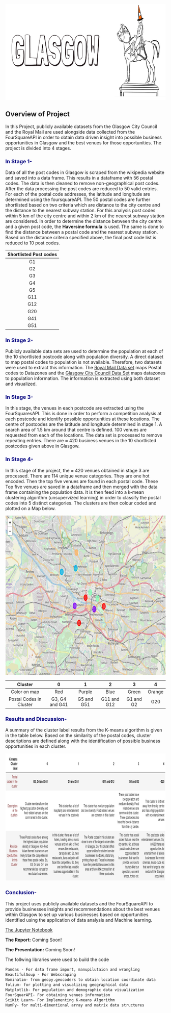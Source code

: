 <img src="Images/Logo_1.png" width="1000" height="300"> 

## Overview of Project

In this Project, publicly available datasets from the Glasgow City Council and the Royal Mail are used alongside data collected from the FourSquareAPI in order to obtain data driven insight into possible business opportunities in Glasgow and the best venues for those opportunities. The project is divided into 4 stages.

### <span style="color:navy">In Stage 1-</span> 
Data of all the post codes in Glasgow is scraped from the wikipedia website and saved into a data frame. This results in a dataframe with 56 postal codes. The data is then cleaned to remove non-geographical post codes. After the data processing the post codes are reduced to 50 valid entries. For each of the postal code addresses, the latitude and longitude are determined using the foursquareAPI. The 50 postal codes are further shortlisted based on two criteria which are distance to the city centre and the distance to the nearest subway station. For this analysis post codes within 5 km of the city centre and within 2 km of the nearest subway station are considered. In order to determine the distance between the city centre and a given post code, the **Haversine formula** is used. The same is done to find the distance between a postal code and the nearest subway station. Based on the distance criteria specified above, the final post code list is reduced to 10 post codes. 

| Shortlisted Post codes |      
| :---:                     | 
| G1 |
|G2|
|G3|
|G4|
|G5|
|G11|
|G12|
|G20|
|G41|
|G51|


### <span style="color:navy">In Stage 2-</span> 
Publicly available data sets are used to determine the population at each of the 10 shortlisted postcode along with population diversity. A direct dataset to map postal codes to population is not available. Therefore, two datasets were used to extract this information. The [Royal Mail Data set](http://www.glasgow.gov.uk/CHttpHandler.ashx?id=16002&p=0) maps Postal codes to Datazones and the [Glasgow City Council Data Set](https://data.glasgow.gov.uk/dataset/national-identity-by-ethnic-group-2011-census) maps datazones to population information. The information is extracted using both dataset and visualized.

### <span style="color:navy">In Stage 3-</span>
In this stage, the venues in each postcode are extracted using the FourSquaresAPI. This is done in order to perform a competition analysis at each postcode and identify possible opportunities at these locations. The centre of postcodes are the latitude and longitude determined in stage 1. A search area of 1.5 km around that centre is defined. 100 venues are requested from each of the locations. The data set is processed to remove repeating entries. There are ≈ 420 business venues in the 10 shortlisted postcodes given above in Glasgow.

### <span style="color:navy">In Stage 4-</span>
In this stage of the project, the ≈ 420 venues obtained in stage 3 are processed. There are 114 unique venue categories. They are one hot encoded. Then the top five venues are found in each postal code. These Top five venues are saved in a dataframe and then merged with the data frame containing the population data. It is then feed into a k-mean clustering algorithm (unsupervized learning) in order to classify the postal codes into 5 distinct categories. The clusters are then colour coded and plotted on a Map below.

<img src="Images/Clusters.jpg" width="1000" height="500"> 

| Cluster |  0    | 1     | 2     | 3     | 4     |
| :---:   | :---: | :---: | :---: | :---: | :---: |
| Color on map| Red | Purple | Blue | Green | Orange | 
| Postal Codes in Cluster| G3, G4 and G41 | G5 and G51 | G11 and G12 | G1 and G2 | G20 | 

### <span style="color:navy">Results and Discussion-</span>
A summary of the cluster label results from the K-means algorithm is given in the table below. Based on the similarity of the postal codes, cluster descriptions are defined along with the identification of possible business opportunities in each cluster.   

<img src="Images/Results.jpg" width="1000" height="400"> 


### <span style="color:navy">Conclusion-</span>
This project uses publicly available datasets and the FourSquareAPI to provide businesses insights and recommendations about the best venues within Glasgow to set up various businesses based on opportunities identified using the application of data analysis and Machine learning.  

[The Jupyter Notebook](https://github.com/RabiyaF/Coursera_Capstone/blob/master/Glasgow_Capstone.ipynb)

**The Report:** Coming Soon!

**The Presentation:** Coming Soon!

The follwing libraries were used to build the code
```
Pandas - For data frame import, manupilutaion and wrangling 
BeautifulSoup - For Webscraping
Nominatim- from geopy.geocoders to obtain location coordinate data  
folium- for plotting and visualizing geographical data
Matplotlib- For population and demographic data visualization
FourSquarAPI- For obtaining venues information
SciKit Learn- For Implementing K-means Algorithm
NumPy- for multi-dimentional array and matrix data structures 
```
